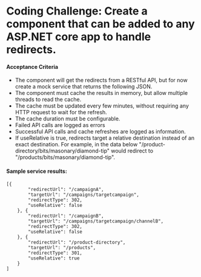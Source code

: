 
# Coding Challenge: Create a component that can be added to any ASP.NET core app to handle redirects.

#### Acceptance Criteria

- The component will get the redirects from a RESTful API, but for now create a mock service that returns the following JSON.
- The component must cache the results in memory, but allow multiple threads to read the cache.
- The cache must be updated every few minutes, without requiring any HTTP request to wait for the refresh.
- The cache duration must be configurable.
- Failed API calls are logged as errors
- Successful API calls and cache refreshes are logged as information.
- If useRelative is true, redirects target a relative destination instead of an exact destination. For example, in the data below "/product-directory/bits/masonary/diamond-tip" would redirect to "/products/bits/masonary/diamond-tip".
 

#### Sample service results:

````
[{
        "redirectUrl": "/campaignA",
        "targetUrl": "/campaigns/targetcampaign",
        "redirectType": 302,
        "useRelative": false
    }, {
        "redirectUrl": "/campaignB",
        "targetUrl": "/campaigns/targetcampaign/channelB",
        "redirectType": 302,
        "useRelative": false
    }, {
        "redirectUrl": "/product-directory",
        "targetUrl": "/products",
        "redirectType": 301,
        "useRelative": true
    }
]

````


